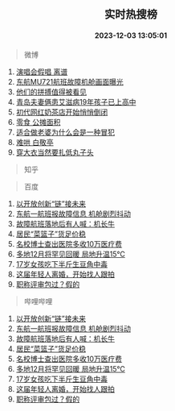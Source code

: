 <div align="center"><h2>实时热搜榜</h2><h4>2023-12-03 13:05:01</h4></div>

> 微博  

1. [演唱会假唱 离谱](https://s.weibo.com/weibo?q=%E6%BC%94%E5%94%B1%E4%BC%9A%E5%81%87%E5%94%B1%20%E7%A6%BB%E8%B0%B1&t=31&band_rank=1&Refer=top)<br />
2. [东航MU721航班故障机舱画面曝光](https://s.weibo.com/weibo?q=%23%E4%B8%9C%E8%88%AAMU721%E8%88%AA%E7%8F%AD%E6%95%85%E9%9A%9C%E6%9C%BA%E8%88%B1%E7%94%BB%E9%9D%A2%E6%9B%9D%E5%85%89%23&t=31&band_rank=2&Refer=top)<br />
3. [他们的拼搏值得被看见](https://s.weibo.com/weibo?q=%23%E4%BB%96%E4%BB%AC%E7%9A%84%E6%8B%BC%E6%90%8F%E5%80%BC%E5%BE%97%E8%A2%AB%E7%9C%8B%E8%A7%81%23&t=31&band_rank=3&Refer=top)<br />
4. [青岛夫妻俩患艾滋病19年孩子已上高中](https://s.weibo.com/weibo?q=%23%E9%9D%92%E5%B2%9B%E5%A4%AB%E5%A6%BB%E4%BF%A9%E6%82%A3%E8%89%BE%E6%BB%8B%E7%97%8519%E5%B9%B4%E5%AD%A9%E5%AD%90%E5%B7%B2%E4%B8%8A%E9%AB%98%E4%B8%AD%23&t=31&band_rank=4&Refer=top)<br />
5. [初代网红奶茶店开始悄悄倒闭](https://s.weibo.com/weibo?q=%23%E5%88%9D%E4%BB%A3%E7%BD%91%E7%BA%A2%E5%A5%B6%E8%8C%B6%E5%BA%97%E5%BC%80%E5%A7%8B%E6%82%84%E6%82%84%E5%80%92%E9%97%AD%23&t=31&band_rank=5&Refer=top)<br />
6. [零食 公摊面积](https://s.weibo.com/weibo?q=%E9%9B%B6%E9%A3%9F%20%E5%85%AC%E6%91%8A%E9%9D%A2%E7%A7%AF&t=31&band_rank=6&Refer=top)<br />
7. [适合做老婆为什么会是一种冒犯](https://s.weibo.com/weibo?q=%E9%80%82%E5%90%88%E5%81%9A%E8%80%81%E5%A9%86%E4%B8%BA%E4%BB%80%E4%B9%88%E4%BC%9A%E6%98%AF%E4%B8%80%E7%A7%8D%E5%86%92%E7%8A%AF&t=31&band_rank=7&Refer=top)<br />
8. [难哄 白敬亭](https://s.weibo.com/weibo?q=%E9%9A%BE%E5%93%84%20%E7%99%BD%E6%95%AC%E4%BA%AD&t=31&band_rank=8&Refer=top)<br />
9. [穿大衣当然要扎低丸子头](https://s.weibo.com/weibo?q=%E7%A9%BF%E5%A4%A7%E8%A1%A3%E5%BD%93%E7%84%B6%E8%A6%81%E6%89%8E%E4%BD%8E%E4%B8%B8%E5%AD%90%E5%A4%B4&t=31&band_rank=9&Refer=top)<br />

> 知乎  


> 百度  

1. [以开放创新“链”接未来](https://www.baidu.com/s?wd=%E4%BB%A5%E5%BC%80%E6%94%BE%E5%88%9B%E6%96%B0%E2%80%9C%E9%93%BE%E2%80%9D%E6%8E%A5%E6%9C%AA%E6%9D%A5&sa=fyb_news&rsv_dl=fyb_news)<br />
2. [东航一航班报故障信息 机舱剧烈抖动](https://www.baidu.com/s?wd=%E4%B8%9C%E8%88%AA%E4%B8%80%E8%88%AA%E7%8F%AD%E6%8A%A5%E6%95%85%E9%9A%9C%E4%BF%A1%E6%81%AF+%E6%9C%BA%E8%88%B1%E5%89%A7%E7%83%88%E6%8A%96%E5%8A%A8&sa=fyb_news&rsv_dl=fyb_news)<br />
3. [故障航班落地后有人喊：机长牛](https://www.baidu.com/s?wd=%E6%95%85%E9%9A%9C%E8%88%AA%E7%8F%AD%E8%90%BD%E5%9C%B0%E5%90%8E%E6%9C%89%E4%BA%BA%E5%96%8A%EF%BC%9A%E6%9C%BA%E9%95%BF%E7%89%9B&sa=fyb_news&rsv_dl=fyb_news)<br />
4. [居民“菜篮子”货足价稳](https://www.baidu.com/s?wd=%E5%B1%85%E6%B0%91%E2%80%9C%E8%8F%9C%E7%AF%AE%E5%AD%90%E2%80%9D%E8%B4%A7%E8%B6%B3%E4%BB%B7%E7%A8%B3&sa=fyb_news&rsv_dl=fyb_news)<br />
5. [名校博士查出医院多收10万医疗费](https://www.baidu.com/s?wd=%E5%90%8D%E6%A0%A1%E5%8D%9A%E5%A3%AB%E6%9F%A5%E5%87%BA%E5%8C%BB%E9%99%A2%E5%A4%9A%E6%94%B610%E4%B8%87%E5%8C%BB%E7%96%97%E8%B4%B9&sa=fyb_news&rsv_dl=fyb_news)<br />
6. [多地12月将罕见回暖 局地升温15℃](https://www.baidu.com/s?wd=%E5%A4%9A%E5%9C%B012%E6%9C%88%E5%B0%86%E7%BD%95%E8%A7%81%E5%9B%9E%E6%9A%96+%E5%B1%80%E5%9C%B0%E5%8D%87%E6%B8%A915%E2%84%83&sa=fyb_news&rsv_dl=fyb_news)<br />
7. [17岁女孩吃下半斤生豆角中毒](https://www.baidu.com/s?wd=17%E5%B2%81%E5%A5%B3%E5%AD%A9%E5%90%83%E4%B8%8B%E5%8D%8A%E6%96%A4%E7%94%9F%E8%B1%86%E8%A7%92%E4%B8%AD%E6%AF%92&sa=fyb_news&rsv_dl=fyb_news)<br />
8. [这届年轻人离婚，开始找人跟拍](https://www.baidu.com/s?wd=%E8%BF%99%E5%B1%8A%E5%B9%B4%E8%BD%BB%E4%BA%BA%E7%A6%BB%E5%A9%9A%EF%BC%8C%E5%BC%80%E5%A7%8B%E6%89%BE%E4%BA%BA%E8%B7%9F%E6%8B%8D&sa=fyb_news&rsv_dl=fyb_news)<br />
9. [职称评审包过？假的](https://www.baidu.com/s?wd=%E8%81%8C%E7%A7%B0%E8%AF%84%E5%AE%A1%E5%8C%85%E8%BF%87%EF%BC%9F%E5%81%87%E7%9A%84&sa=fyb_news&rsv_dl=fyb_news)<br />

> 哔哩哔哩  

1. [以开放创新“链”接未来](https://www.baidu.com/s?wd=%E4%BB%A5%E5%BC%80%E6%94%BE%E5%88%9B%E6%96%B0%E2%80%9C%E9%93%BE%E2%80%9D%E6%8E%A5%E6%9C%AA%E6%9D%A5&sa=fyb_news&rsv_dl=fyb_news)<br />
2. [东航一航班报故障信息 机舱剧烈抖动](https://www.baidu.com/s?wd=%E4%B8%9C%E8%88%AA%E4%B8%80%E8%88%AA%E7%8F%AD%E6%8A%A5%E6%95%85%E9%9A%9C%E4%BF%A1%E6%81%AF+%E6%9C%BA%E8%88%B1%E5%89%A7%E7%83%88%E6%8A%96%E5%8A%A8&sa=fyb_news&rsv_dl=fyb_news)<br />
3. [故障航班落地后有人喊：机长牛](https://www.baidu.com/s?wd=%E6%95%85%E9%9A%9C%E8%88%AA%E7%8F%AD%E8%90%BD%E5%9C%B0%E5%90%8E%E6%9C%89%E4%BA%BA%E5%96%8A%EF%BC%9A%E6%9C%BA%E9%95%BF%E7%89%9B&sa=fyb_news&rsv_dl=fyb_news)<br />
4. [居民“菜篮子”货足价稳](https://www.baidu.com/s?wd=%E5%B1%85%E6%B0%91%E2%80%9C%E8%8F%9C%E7%AF%AE%E5%AD%90%E2%80%9D%E8%B4%A7%E8%B6%B3%E4%BB%B7%E7%A8%B3&sa=fyb_news&rsv_dl=fyb_news)<br />
5. [名校博士查出医院多收10万医疗费](https://www.baidu.com/s?wd=%E5%90%8D%E6%A0%A1%E5%8D%9A%E5%A3%AB%E6%9F%A5%E5%87%BA%E5%8C%BB%E9%99%A2%E5%A4%9A%E6%94%B610%E4%B8%87%E5%8C%BB%E7%96%97%E8%B4%B9&sa=fyb_news&rsv_dl=fyb_news)<br />
6. [多地12月将罕见回暖 局地升温15℃](https://www.baidu.com/s?wd=%E5%A4%9A%E5%9C%B012%E6%9C%88%E5%B0%86%E7%BD%95%E8%A7%81%E5%9B%9E%E6%9A%96+%E5%B1%80%E5%9C%B0%E5%8D%87%E6%B8%A915%E2%84%83&sa=fyb_news&rsv_dl=fyb_news)<br />
7. [17岁女孩吃下半斤生豆角中毒](https://www.baidu.com/s?wd=17%E5%B2%81%E5%A5%B3%E5%AD%A9%E5%90%83%E4%B8%8B%E5%8D%8A%E6%96%A4%E7%94%9F%E8%B1%86%E8%A7%92%E4%B8%AD%E6%AF%92&sa=fyb_news&rsv_dl=fyb_news)<br />
8. [这届年轻人离婚，开始找人跟拍](https://www.baidu.com/s?wd=%E8%BF%99%E5%B1%8A%E5%B9%B4%E8%BD%BB%E4%BA%BA%E7%A6%BB%E5%A9%9A%EF%BC%8C%E5%BC%80%E5%A7%8B%E6%89%BE%E4%BA%BA%E8%B7%9F%E6%8B%8D&sa=fyb_news&rsv_dl=fyb_news)<br />
9. [职称评审包过？假的](https://www.baidu.com/s?wd=%E8%81%8C%E7%A7%B0%E8%AF%84%E5%AE%A1%E5%8C%85%E8%BF%87%EF%BC%9F%E5%81%87%E7%9A%84&sa=fyb_news&rsv_dl=fyb_news)<br />
